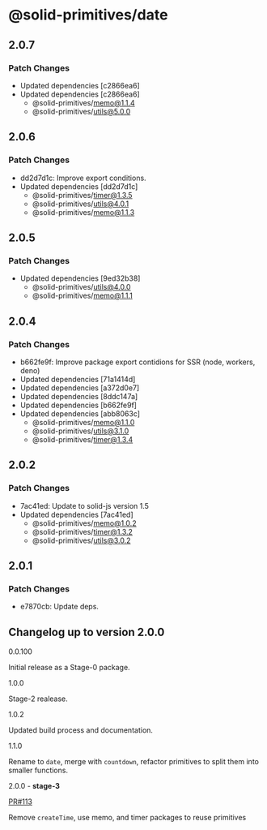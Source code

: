 # @solid-primitives/date

## 2.0.7

### Patch Changes

- Updated dependencies [c2866ea6]
- Updated dependencies [c2866ea6]
  - @solid-primitives/memo@1.1.4
  - @solid-primitives/utils@5.0.0

## 2.0.6

### Patch Changes

- dd2d7d1c: Improve export conditions.
- Updated dependencies [dd2d7d1c]
  - @solid-primitives/timer@1.3.5
  - @solid-primitives/utils@4.0.1
  - @solid-primitives/memo@1.1.3

## 2.0.5

### Patch Changes

- Updated dependencies [9ed32b38]
  - @solid-primitives/utils@4.0.0
  - @solid-primitives/memo@1.1.1

## 2.0.4

### Patch Changes

- b662fe9f: Improve package export contidions for SSR (node, workers, deno)
- Updated dependencies [71a1414d]
- Updated dependencies [a372d0e7]
- Updated dependencies [8ddc147a]
- Updated dependencies [b662fe9f]
- Updated dependencies [abb8063c]
  - @solid-primitives/memo@1.1.0
  - @solid-primitives/utils@3.1.0
  - @solid-primitives/timer@1.3.4

## 2.0.2

### Patch Changes

- 7ac41ed: Update to solid-js version 1.5
- Updated dependencies [7ac41ed]
  - @solid-primitives/memo@1.0.2
  - @solid-primitives/timer@1.3.2
  - @solid-primitives/utils@3.0.2

## 2.0.1

### Patch Changes

- e7870cb: Update deps.

## Changelog up to version 2.0.0

0.0.100

Initial release as a Stage-0 package.

1.0.0

Stage-2 realease.

1.0.2

Updated build process and documentation.

1.1.0

Rename to `date`, merge with `countdown`, refactor primitives to split them into smaller functions.

2.0.0 - **stage-3**

[PR#113](https://github.com/solidjs-community/solid-primitives/pull/113)

Remove `createTime`, use memo, and timer packages to reuse primitives
